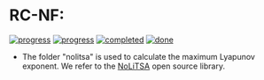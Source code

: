 # RC-NF:

[![progress](https://user-gold-cdn.xitu.io/2019/6/22/16b7d258ff8a48fe?w=118&h=20&f=svg&s=1107)](https://github.com/fehmicansaglam/progressed.io)
[![progress](https://user-gold-cdn.xitu.io/2019/6/22/16b7d258f75c9f1f?w=118&h=20&f=svg&s=1107)](https://github.com/fehmicansaglam/progressed.io)
[![completed](https://user-gold-cdn.xitu.io/2019/6/22/16b7d2598815373d?w=124&h=20&f=svg&s=1109)](https://github.com/fehmicansaglam/progressed.io)
[![done](https://user-gold-cdn.xitu.io/2019/6/22/16b7d25997ab3b36?w=94&h=20&f=svg&s=1098)](https://github.com/fehmicansaglam/progressed.io)

* The folder "nolitsa" is used to calculate the maximum Lyapunov exponent. We refer to the [NoLiTSA](https://github.com/manu-mannattil/nolitsa "NoLiTSA") open source library.
